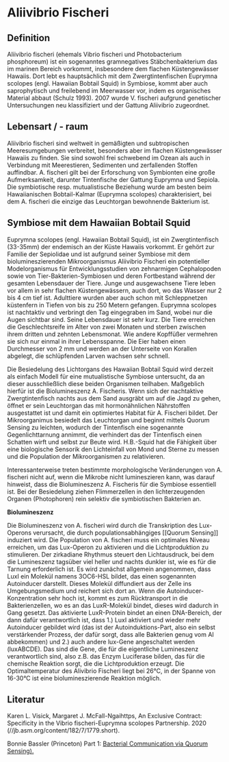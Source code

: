 # **Aliivibrio Fischeri**


## Definition

Aliivibrio fischeri (ehemals Vibrio fischeri und Photobacterium
phosphoreum) ist ein sogenanntes gramnegatives Stäbchenbakterium das im
marinen Bereich vorkommt, insbesondere dem flachen Küstengewässer
Hawaiis. Dort lebt es hauptsächlich mit dem Zwergtintenfischen Euprymna
scolopes (engl. Hawaiian Bobtail Squid) in Symbiose, kommt aber auch
saprophytisch und freilebend im Meerwasser vor, indem es organisches
Material abbaut (Schulz 1993). 2007 wurde V. fischeri aufgrund
genetischer Untersuchungen neu klassifiziert und der Gattung Aliivibrio
zugeordnet.


## Lebensart / - raum

Aliivibrio fischeri sind weltweit in gemäßigten und subtropischen
Meeresumgebungen verbreitet, besonders aber im flachen Küstengewässer
Hawaiis zu finden. Sie sind sowohl frei schwebend im Ozean als auch in
Verbindung mit Meerestieren, Sedimenten und zerfallenden Stoffen
auffindbar. A. fischeri gilt bei der Erforschung von Symbionten eine
große Aufmerksamkeit, darunter Tintenfische der Gattung Euprymna und
Sepiola. Die symbiotische resp. mutualistische Beziehung wurde am besten
beim Hawaiianischen Bobtail-Kalmar (Euprymna scolopes) charakterisiert,
bei dem A. fischeri die einzige das Leuchtorgan bewohnende Bakterium
ist.


## Symbiose mit dem Hawaiian Bobtail Squid

Euprymna scolopes (engl. Hawaiian Bobtail Squid), ist ein
Zwergtintenfisch (33-35mm) der endemisch an der Küste Hawaiis vorkommt.
Er gehört zur Familie der Sepiolidae und ist aufgrund seiner Symbiose
mit dem biolumineszierenden Mikroorganismus Aliivibrio Fischeri ein
potentieller Modelorganismus für Entwicklungsstudien von zehnarmigen
Cephalopoden sowie von Tier-Bakterien-Symbiosen und deren Fortbestand
während der gesamten Lebensdauer der Tiere. Junge und ausgewachsene
Tiere leben vor allem in sehr flachen Küstengewässern, auch dort, wo das
Wasser nur 2 bis 4 cm tief ist. Adulttiere wurden aber auch schon mit
Schleppnetzen küstenfern in Tiefen von bis zu 250 Metern gefangen.
Euprymna scolopes ist nachtaktiv und verbringt den Tag eingegraben im
Sand, wobei nur die Augen sichtbar sind. Seine Lebensdauer ist sehr
kurz. Die Tiere erreichen die Geschlechtsreife im Alter von zwei Monaten
und sterben zwischen ihrem dritten und zehnten Lebensmonat. Wie andere
Kopffüßer vermehren sie sich nur einmal in ihrer Lebensspanne. Die Eier
haben einen Durchmesser von 2 mm und werden an der Unterseite von
Korallen abgelegt, die schlüpfenden Larven wachsen sehr schnell.

Die Besiedelung des Lichtorgans des Hawaiian Bobtail Squid wird derzeit
als einfach Modell für eine mutualistische Symbiose untersucht, da an
dieser ausschließlich diese beiden Organismen teilhaben. Maßgeblich
hierfür ist die Biolumineszenz A. Fischeris. Wenn sich der nachtaktive
Zwergtintenfisch nachts aus dem Sand ausgräbt um auf die Jagd zu gehen,
öffnet er sein Leuchtorgan das mit hormonähnlichen Nährstoffen
ausgestattet ist und damit ein optimiertes Habitat für A. Fischeri
bildet. Der Mikroorganimus besiedelt das Leuchtorgan und beginnt mittels
Quorum Sensing zu leichten, wodurch der Tintenfisch eine sogenannte
Gegenlichttarnung annimmt, die verhindert das der Tintenfisch einen
Schatten wirft und selbst zur Beute wird. H.B.-Squid hat die Fähigkeit
über eine biologische Sensorik den Lichteinfall von Mond und Sterne zu
messen und die Population der Mikroorganismen zu relativieren.

Interessanterweise treten bestimmte morphologische Veränderungen von A.
fischeri nicht auf, wenn die Mikrobe nicht lumineszieren kann, was
darauf hinweist, dass die Biolumineszenz A. Fischeris für die Symbiose
essentiell ist. Bei der Besiedelung ziehen Flimmerzellen in den
lichterzeugenden Organen (Photophoren) rein selektiv die symbiotischen
Bakterien an.

**Biolumineszenz**

Die Biolumineszenz von A. fischeri wird durch die Transkription des
Lux-Operons verursacht, die durch populationsabhängiges [[Quorum Sensing]]
induziert wird. Die Population von A. fischeri muss ein optimales Niveau
erreichen, um das Lux-Operon zu aktivieren und die Lichtproduktion zu
stimulieren. Der zirkadiane Rhythmus steuert den Lichtausdruck, bei dem
die Lumineszenz tagsüber viel heller und nachts dunkler ist, wie es für
die Tarnung erforderlich ist. Es wird zunächst allgemein angenommen,
dass LuxI ein Molekül namens 3OC6-HSL bildet, das einen sogenannten
Autoinducer darstellt. Dieses Molekül diffundiert aus der Zelle ins
Umgebungsmedium und reichert sich dort an. Wenn die
Autoinducer-Konzentration sehr hoch ist, kommt es zum Rücktransport in
die Bakterienzellen, wo es an das LuxR-Molekül bindet, dieses wird
dadurch in Gang gesetzt. Das aktivierte LuxR-Protein bindet an einen
DNA-Bereich, der dann dafür verantwortlich ist, dass 1.) LuxI aktiviert
und wieder mehr Autoinducer gebildet wird (das ist der
Autoinduktions-Part, also ein selbst verstärkender Prozess, der dafür
sorgt, dass alle Bakterien genug vom AI abbekommen) und 2.) auch andere
lux-Gene angeschaltet werden (luxABCDE). Das sind die Gene, die für die
eigentliche Lumineszenz verantwortlich sind, also z.B. das Enzym
Luciferase bilden, das für die chemische Reaktion sorgt, die die
Lichtproduktion erzeugt.
Die Optimaltemperatur des Alivibrio Fischeri liegt bei 26°C, in der Spanne von 16-30°C ist eine biolumineszierende Reaktion möglich.


## Literatur

Karen L. Visick, Margaret J. McFall-Ngaihttps, An Exclusive Contract:
Specificity in the Vibrio fischeri-Euprymna scolopes Partnership. 2020
(//jb.asm.org/content/182/7/1779.short).

Bonnie Bassler (Princeton) Part 1: [Bacterial Communication via Quorum
Sensing).](**[https://www.youtube.com/watch?v=saWSxLU0ME8](https://www.youtube.com/watch?v=saWSxLU0ME8)**)
